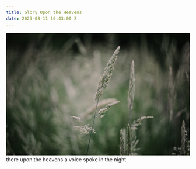 ```yaml
---
title: Glory Upon the Heavens
date: 2023-08-11 16:43:00 Z
---
```


![7Z2A2764.jpg](/assets/images/7Z2A2764.jpg)
there upon the heavens a voice spoke in the night

